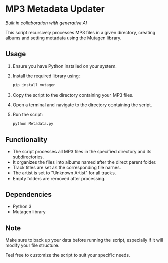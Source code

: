 # MP3 Metadata Updater
_Built in collaboration with generative AI_

This script recursively processes MP3 files in a given directory, creating albums and setting metadata using the Mutagen library.

## Usage

1. Ensure you have Python installed on your system.
2. Install the required library using:

    ```bash
    pip install mutagen
    ```

3. Copy the script to the directory containing your MP3 files.
4. Open a terminal and navigate to the directory containing the script.
5. Run the script:

    ```bash
    python Metadata.py
    ```

## Functionality

- The script processes all MP3 files in the specified directory and its subdirectories.
- It organizes the files into albums named after the direct parent folder.
- Track titles are set as the corresponding file names.
- The artist is set to "Unknown Artist" for all tracks.
- Empty folders are removed after processing.

## Dependencies

- Python 3
- Mutagen library

## Note

Make sure to back up your data before running the script, especially if it will modify your file structure.

Feel free to customize the script to suit your specific needs.
